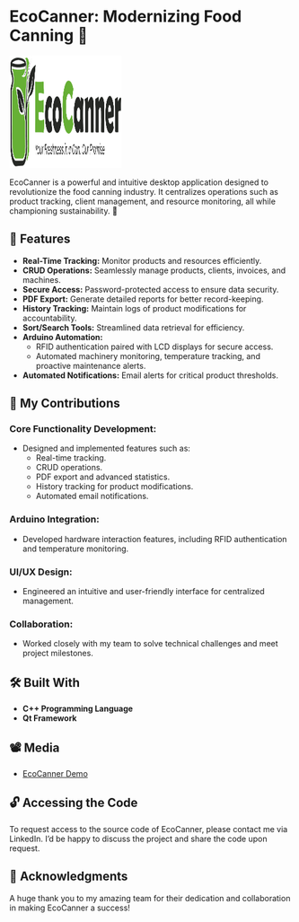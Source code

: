 # EcoCanner: Modernizing Food Canning 🌱  

<img src="ecocanner_logo.png" width="200" height="200">

EcoCanner is a powerful and intuitive desktop application designed to revolutionize the food canning industry. It centralizes operations such as product tracking, client management, and resource monitoring, all while championing sustainability. 🚀  

## 🌟 Features  
- **Real-Time Tracking:** Monitor products and resources efficiently.  
- **CRUD Operations:** Seamlessly manage products, clients, invoices, and machines.  
- **Secure Access:** Password-protected access to ensure data security.  
- **PDF Export:** Generate detailed reports for better record-keeping.  
- **History Tracking:** Maintain logs of product modifications for accountability.  
- **Sort/Search Tools:** Streamlined data retrieval for efficiency.  
- **Arduino Automation:**  
  - RFID authentication paired with LCD displays for secure access.  
  - Automated machinery monitoring, temperature tracking, and proactive maintenance alerts.  
- **Automated Notifications:** Email alerts for critical product thresholds.  

## 🔧 My Contributions  
### Core Functionality Development:  
- Designed and implemented features such as:  
  - Real-time tracking.  
  - CRUD operations.  
  - PDF export and advanced statistics.  
  - History tracking for product modifications.  
  - Automated email notifications.  
### Arduino Integration:  
- Developed hardware interaction features, including RFID authentication and temperature monitoring.  
### UI/UX Design:  
- Engineered an intuitive and user-friendly interface for centralized management.  
### Collaboration:  
- Worked closely with my team to solve technical challenges and meet project milestones.  

## 🛠️ Built With  
- **C++ Programming Language**  
- **Qt Framework**  

## 📽️ Media  
- [EcoCanner Demo](https://drive.google.com/file/d/19KB3gZTQs8vhLpyWvqFBaUXHorK2SCL0/view?usp=sharing)  

## 🔓 Accessing the Code  
To request access to the source code of EcoCanner, please contact me via LinkedIn. I’d be happy to discuss the project and share the code upon request.  

## 🤝 Acknowledgments  
A huge thank you to my amazing team for their dedication and collaboration in making EcoCanner a success!
